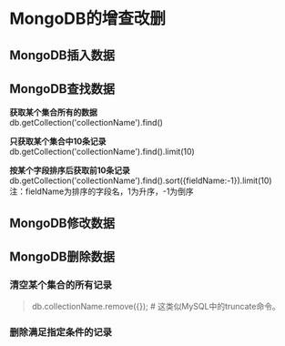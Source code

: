 # MongoDB的增查改删
## MongoDB插入数据
## MongoDB查找数据
**获取某个集合所有的数据**<br>
db.getCollection('collectionName').find()<br>

**只获取某个集合中10条记录**<br>
db.getCollection('collectionName').find().limit(10)<br>

**按某个字段排序后获取前10条记录**<br>
db.getCollection('collectionName').find().sort({fieldName:-1}).limit(10)<br>
注：fieldName为排序的字段名，1为升序，-1为倒序<br>

## MongoDB修改数据<br>
## MongoDB删除数据<br>
### 清空某个集合的所有记录
> db.collectionName.remove({}); # 这类似MySQL中的truncate命令。

### 删除满足指定条件的记录<br>

